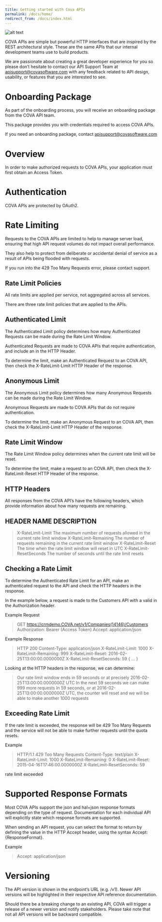 ```yaml
---
title: Getting started with Cova APIs
permalink: /docs/home/
redirect_from: /docs/index.html
---
```

   
      
	  


![alt text](https://www.covasoftware.com/hs-fs/hubfs/Covasoft%20Jan2017/Images/cova_horiz_2col_tagline.png?t=1532104854154&width=1021&name=cova_horiz_2col_tagline.png "Logo Title Text 1")&nbsp;  

   
      
	  


COVA APIs are simple but powerful HTTP interfaces that are inspired by the REST architectural style. These are the same APIs that our internal development teams use to build products.

We are passionate about creating a great developer experience for you so please don’t hesitate to contact our API Support Team at apisupport@covasoftware.com with any feedback related to API design, usability, or features that you are interested to see.

# Onboarding Package

As part of the onboarding process, you will receive an onboarding package from the COVA API team.

This package provides you with credentials required to access COVA APIs.

If you need an onboarding package, contact apisupport@covasoftware.com

# Overview

In order to make authorized requests to COVA APIs, your application must first obtain an Access Token.
# Authentication
COVA APIs are protected by OAuth2.

# Rate Limiting

Requests to the COVA APIs are limited to help to manage server load, ensuring that high API request volumes do not impact overall performance.

They also help to protect from deliberate or accidental denial of service as a result of APIs being flooded with requests.

If you run into the 429 Too Many Requests error, please contact support.

## Rate Limit Policies
All rate limits are applied per service, not aggregated across all services.

There are three rate limit policies that are applied to the APIs.

## Authenticated Limit

The Authenticated Limit policy determines how many Authenticated Requests can be made during the Rate Limit Window.

Authenticated Requests are made to COVA APIs that require authentication, and include an in the HTTP Header.

To determine the limit, make an Authenticated Request to an COVA API, then check the X-RateLimit-Limit HTTP Header of the response.

## Anonymous Limit

The Anonymous Limit policy determines how many Anonymous Requests can be made during the Rate Limit Window.

Anonymous Requests are made to COVA APIs that do not require authentication.

To determine the limit, make an Anonymous Request to an COVA API, then check the X-RateLimit-Limit HTTP Header of the response.

## Rate Limit Window
The Rate Limit Window policy determines when the current rate limit will be reset.

To determine the limit, make a request to an COVA API, then check the X-RateLimit-Reset HTTP Header of the response.

## HTTP Headers
All responses from the COVA API’s have the following headers, which provide information about how many requests are remaining.

## HEADER NAME	DESCRIPTION
>X-RateLimit-Limit	The maximum number of requests allowed in the current rate limit window
X-RateLimit-Remaining	The number of requests remaining in the current rate limit window
X-RateLimit-Reset	The time when the rate limit window will reset in UTC
X-RateLimit-ResetSeconds	The number of seconds until the rate limit resets

## Checking a Rate Limit
To determine the Authenticated Rate Limit for an API, make an authenticated request to the API and check the HTTP headers in the response.

In the example below, a request is made to the Customers API with a valid in the Authorization header.

Example Request

>GET https://crmdemo.COVA.net/v1/Companies(14146)/Customers
Authorization: Bearer (Access Token)
Accept: application/json

Example Response

>HTTP 200 Content-Type: application/json
X-RateLimit-Limit: 1000
X-RateLimit-Remaining: 999
X-RateLimit-Reset: 2016-02-25T13:00:00.0000000Z
X-RateLimit-ResetSeconds: 59
{
    ...
}

Looking at the HTTP headers in the response, we can determine:

>Our rate limit window ends in 59 seconds or at precisely 2016-02-25T13:00:00.0000000Z UTC
In the next 59 seconds we can make 999 more requests
In 59 seconds, or at 2016-02-25T13:00:00.0000000Z UTC, the counter will reset and we will be able to make another 1000 requests


## Exceeding Rate Limit
If the rate limit is exceeded, the response will be 429 Too Many Requests and the service will not be able to make further requests until the quota resets.

Example

>HTTP/1.1 429 Too Many Requests
Content-Type: text/plain
X-RateLimit-Limit: 1000
X-RateLimit-Remaining: 0
X-RateLimit-Reset: 2015-04-16T17:46:00.0000000Z
X-RateLimit-ResetSeconds: 59
  
rate limit exceeded

# Supported Response Formats

Most COVA APIs support the json and hal+json response formats depending on the type of request. Documentation for each individual API will explicitly state which response formats are supported.

When sending an API request, you can select the format to return by defining the value in the HTTP Accept header, using the syntax Accept: {ResponseFormat}.

Example
>Accept: application/json

# Versioning
The API version is shown in the endpoint’s URL (e.g. /v1). Newer API versions will be highlighted in their respective API reference documentation.

Should there be a breaking change to an existing API, COVA will trigger a release of a newer version and notify stakeholders. Please take note that not all API versions will be backward compatible.
